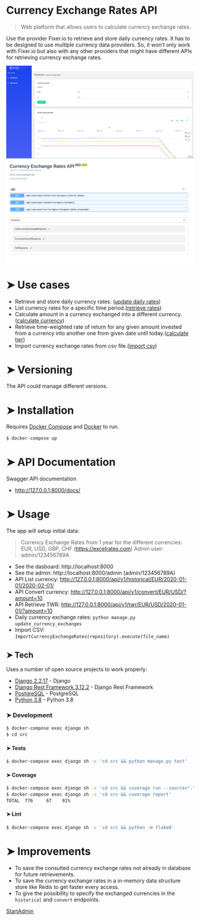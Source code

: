 # Currency Exchange Rates API
>Web platform that allows users to calculate currency exchange rates.

Use the provider Fixer.io to retrieve and store daily currency
rates. It has to be designed to use multiple
currency data providers. So, it won’t only work with Fixer.io but also with any
other providers that might have different APIs for retrieving currency exchange
rates.

![alt text](https://github.com/edugasser/currency-exchange-rates/blob/master/dashboard_screenshot.png?raw=true)
![alt text](https://github.com/edugasser/currency-exchange-rates/blob/master/doc_screenshot.png?raw=true)

# ➤ Use cases
  - Retrieve and store daily currency rates. ([update daily rates])
  - List currency rates for a specific time period.([retrieve rates])
  - Calculate amount in a currency exchanged into a different currency.([calculate currency])
  - Retrieve time-weighted rate of return for any given amount invested from a currency into another one from given date until today.([calculate twr])
  - Import currency exchange rates from csv file.([import csv])
# ➤ Versioning
The API could manage different versions.
# ➤ Installation

Requires [Docker Compose](https://docs.docker.com/compose/install/) and [Docker](https://docs.docker.com/engine/install/ubuntu/) to run.

```sh
$ docker-compose up
```

# ➤ API Documentation
Swagger API documentation
- http://127.0.0.1:8000/docs/

# ➤ Usage
The app will setup initial data: 
> Currency Exchange Rates from 1 year for the different currencies: EUR, USD, GBP, CHF (https://excelrates.com)
> Admin user: admin/123456789A
- See the dasboard: http://localhost:8000
- See the admin: http://localhost:8000/admin (admin/123456789A)
- API List currency: http://127.0.0.1:8000/api/v1/historical/EUR/2020-01-01/2020-02-01/
- API Convert currency: http://127.0.0.1:8000/api/v1/convert/EUR/USD/?amount=10
- API Retrieve TWR: http://127.0.0.1:8000/api/v1/twr/EUR/USD/2020-01-01/?amount=10
- Daily currency exchange rates: `python manage.py update_currency_exchanges`
- Import CSV: `ImportCurrencyExchangeRates(repository).execute(file_name)`

## ➤ Tech
Uses a number of open source projects to work properly:

* [Django 2.2.17](https://www.djangoproject.com/) - Django
* [Django Rest Framework 3.12.2](https://www.django-rest-framework.org) - Django Rest Framework
* [PostgreSQL](https://www.postgresql.org/) - PostgreSQL
* [Python 3.8](https://www.python.org/downloads/release/python-380/) - Python 3.8

### ➤ Development
```sh
$ docker-compose exec django sh
$ cd src
```
#### ➤ Tests
```sh
$ docker-compose exec django sh -c 'cd src && python manage.py test'
```
#### ➤ Coverage
```sh
$ docker-compose exec django sh -c 'cd src && coverage run --source="." manage.py test'
$ docker-compose exec django sh -c 'cd src && coverage report' 
TOTAL  776     67    91%
```

#### ➤ Lint
```sh
$ docker-compose exec django sh -c 'cd src && python -m flake8'
```

# ➤ Improvements
* To save the consulted currency exchange rates not already in database for future retrievements.
* To save the currency exchange rates in a in-memory data structure store like Redis to get faster every access.
* To give the possibility to specify the exchanged currencies in the `historical` and `convert` endpoints.

[StartAdmin](https://www.bootstrapdash.com/product/star-admin-free/)

[import csv]: <https://github.com/edugasser/currency-exchange-rates/blob/master/src/currency_exchange/use_cases/import_currency_exchange_rates.py>
 [update daily rates]: <https://github.com/edugasser/currency-exchange-rates/blob/master/src/currency_exchange/use_cases/update_currency_exchange_rate.py>
 [calculate currency]: <https://github.com/edugasser/currency-exchange-rates/blob/master/src/currency_exchange/use_cases/convert_currency.py>
 [retrieve rates]: <https://github.com/edugasser/currency-exchange-rates/blob/master/src/currency_exchange/use_cases/retrieve_currency_exchange_rate.py>
 [calculate twr]: <https://github.com/edugasser/currency-exchange-rates/blob/master/src/currency_exchange/use_cases/retrieve_twr.py>
